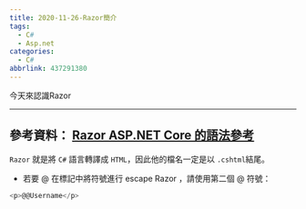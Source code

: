 ```yaml
---
title: 2020-11-26-Razor簡介
tags:
  - C#
  - Asp.net
categories:
  - C#
abbrlink: 437291380
---
```

今天來認識Razor
<!-- more -->
---
參考資料：
[Razor ASP.NET Core 的語法參考](https://docs.microsoft.com/zh-tw/aspnet/core/mvc/views/razor?view=aspnetcore-5.0)
---
`Razor` 就是將 `C#` 語言轉譯成 `HTML`，因此他的檔名一定是以 `.cshtml`結尾。

- 若要 @ 在標記中將符號進行 escape Razor ，請使用第二個 @ 符號：
```C#
<p>@@Username</p>
```
